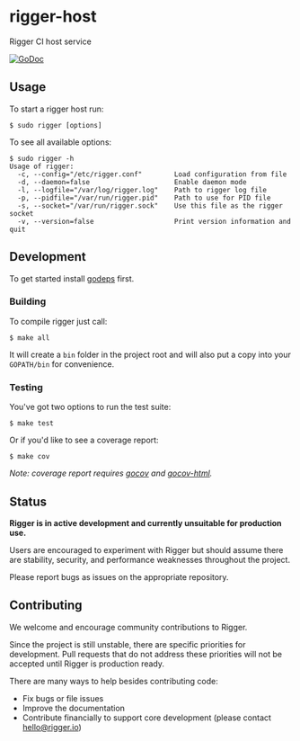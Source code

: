 rigger-host
===========

Rigger CI host service

[![GoDoc](https://godoc.org/github.com/rigger-dot-io/rigger-host?status.svg)](https://godoc.org/github.com/rigger-dot-io/rigger-host)

## Usage ##

To start a rigger host run:

```
$ sudo rigger [options]
```

To see all available options:

```
$ sudo rigger -h
Usage of rigger:
  -c, --config="/etc/rigger.conf"        Load configuration from file
  -d, --daemon=false                     Enable daemon mode
  -l, --logfile="/var/log/rigger.log"    Path to rigger log file
  -p, --pidfile="/var/run/rigger.pid"    Path to use for PID file
  -s, --socket="/var/run/rigger.sock"    Use this file as the rigger socket
  -v, --version=false                    Print version information and quit
```

## Development ##

To get started install [godeps](https://github.com/tools/godep) first.

### Building ###

To compile rigger just call:

```
$ make all
```

It will create a `bin` folder in the project root and will also put a copy into your `GOPATH/bin` for convenience.

### Testing ###

You've got two options to run the test suite:

```
$ make test
```

Or if you'd like to see a coverage report:

```
$ make cov
```

*Note: coverage report requires [gocov](https://github.com/axw/gocov) and [gocov-html](https://github.com/matm/gocov-html).*

## Status ##

**Rigger is in active development and currently unsuitable for production use.**

Users are encouraged to experiment with Rigger but should assume there are stability, security, and performance weaknesses throughout the project.

Please report bugs as issues on the appropriate repository.

## Contributing ##

We welcome and encourage community contributions to Rigger.

Since the project is still unstable, there are specific priorities for development. Pull requests that do not address these priorities will not be accepted until Rigger is production ready.

There are many ways to help besides contributing code:

- Fix bugs or file issues
- Improve the documentation
- Contribute financially to support core development (please contact hello@rigger.io)
